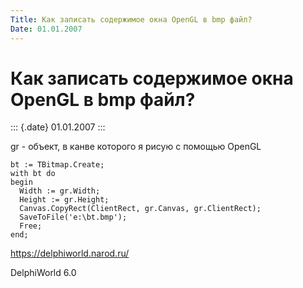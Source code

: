 ```yaml
---
Title: Как записать содержимое окна OpenGL в bmp файл?
Date: 01.01.2007
---
```



Как записать содержимое окна OpenGL в bmp файл?
===============================================

::: {.date}
01.01.2007
:::

gr - объект, в канве которого я рисую с помощью OpenGL

    bt := TBitmap.Create;
    with bt do
    begin
      Width := gr.Width;
      Height := gr.Height;
      Canvas.CopyRect(ClientRect, gr.Canvas, gr.ClientRect);
      SaveToFile('e:\bt.bmp');
      Free;
    end;

<https://delphiworld.narod.ru/>

DelphiWorld 6.0
